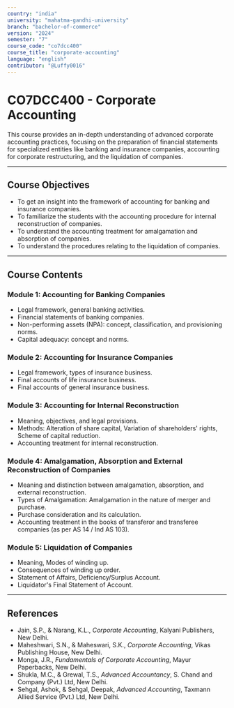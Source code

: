 ```yaml
---
country: "india"
university: "mahatma-gandhi-university"
branch: "bachelor-of-commerce"
version: "2024"
semester: "7"
course_code: "co7dcc400"
course_title: "corporate-accounting"
language: "english"
contributor: "@Luffy0016"
---
```

# CO7DCC400 - Corporate Accounting

This course provides an in-depth understanding of advanced corporate accounting practices, focusing on the preparation of financial statements for specialized entities like banking and insurance companies, accounting for corporate restructuring, and the liquidation of companies.

---
## Course Objectives

* To get an insight into the framework of accounting for banking and insurance companies.
* To familiarize the students with the accounting procedure for internal reconstruction of companies.
* To understand the accounting treatment for amalgamation and absorption of companies.
* To understand the procedures relating to the liquidation of companies.

---
## Course Contents

### Module 1: Accounting for Banking Companies  
* Legal framework, general banking activities.
* Financial statements of banking companies.
* Non-performing assets (NPA): concept, classification, and provisioning norms.
* Capital adequacy: concept and norms.

### Module 2: Accounting for Insurance Companies  
* Legal framework, types of insurance business.
* Final accounts of life insurance business.
* Final accounts of general insurance business.

### Module 3: Accounting for Internal Reconstruction  
* Meaning, objectives, and legal provisions.
* Methods: Alteration of share capital, Variation of shareholders' rights, Scheme of capital reduction.
* Accounting treatment for internal reconstruction.

### Module 4: Amalgamation, Absorption and External Reconstruction of Companies  
* Meaning and distinction between amalgamation, absorption, and external reconstruction.
* Types of Amalgamation: Amalgamation in the nature of merger and purchase.
* Purchase consideration and its calculation.
* Accounting treatment in the books of transferor and transferee companies (as per AS 14 / Ind AS 103).

### Module 5: Liquidation of Companies  
* Meaning, Modes of winding up.
* Consequences of winding up order.
* Statement of Affairs, Deficiency/Surplus Account.
* Liquidator's Final Statement of Account.

---
## References
* Jain, S.P., & Narang, K.L., *Corporate Accounting*, Kalyani Publishers, New Delhi.
* Maheshwari, S.N., & Maheswari, S.K., *Corporate Accounting*, Vikas Publishing House, New Delhi.
* Monga, J.R., *Fundamentals of Corporate Accounting*, Mayur Paperbacks, New Delhi.
* Shukla, M.C., & Grewal, T.S., *Advanced Accountancy*, S. Chand and Company (Pvt.) Ltd, New Delhi.
* Sehgal, Ashok, & Sehgal, Deepak, *Advanced Accounting*, Taxmann Allied Service (Pvt.) Ltd, New Delhi.